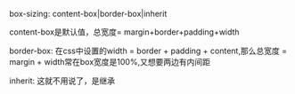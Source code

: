 box-sizing: content-box\|border-box\|inherit

content-box是默认值，总宽度= margin+border+padding+width

border-box: 在css中设置的width = border + padding + content,那么总宽度 = margin + width常在box宽度是100%,又想要两边有内间距

inherit: 这就不用说了，是继承

